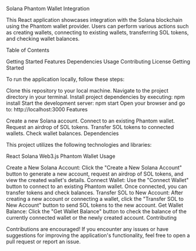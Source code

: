 Solana Phantom Wallet Integration

This React application showcases integration with the Solana blockchain using the Phantom wallet provider. Users can perform various actions such as creating wallets, connecting to existing wallets, transferring SOL tokens, and checking wallet balances.

Table of Contents

Getting Started
Features
Dependencies
Usage
Contributing
License
Getting Started

To run the application locally, follow these steps:

Clone this repository to your local machine.
Navigate to the project directory in your terminal.
Install project dependencies by executing: npm install
Start the development server: npm start
Open your browser and go to: http://localhost:3000
Features

Create a new Solana account.
Connect to an existing Phantom wallet.
Request an airdrop of SOL tokens.
Transfer SOL tokens to connected wallets.
Check wallet balances.
Dependencies

This project utilizes the following technologies and libraries:

React
Solana Web3.js
Phantom Wallet
Usage

Create a New Solana Account: Click the "Create a New Solana Account" button to generate a new account, request an airdrop of SOL tokens, and view the created wallet's details.
Connect Wallet: Use the "Connect Wallet" button to connect to an existing Phantom wallet. Once connected, you can transfer tokens and check balances.
Transfer SOL to New Account: After creating a new account or connecting a wallet, click the "Transfer SOL to New Account" button to send SOL tokens to the new account.
Get Wallet Balance: Click the "Get Wallet Balance" button to check the balance of the currently connected wallet or the newly created account.
Contributing

Contributions are encouraged! If you encounter any issues or have suggestions for improving the application's functionality, feel free to open a pull request or report an issue.
